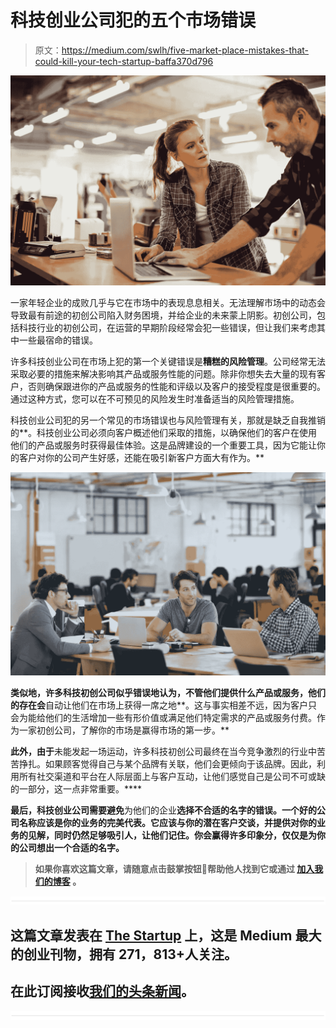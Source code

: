 # 科技创业公司犯的五个市场错误

> 原文：<https://medium.com/swlh/five-market-place-mistakes-that-could-kill-your-tech-startup-baffa370d796>

![](img/e582f2ca8a97fa9c68d93a6f882097e1.png)

一家年轻企业的成败几乎与它在市场中的表现息息相关。无法理解市场中的动态会导致最有前途的初创公司陷入财务困境，并给企业的未来蒙上阴影。初创公司，包括科技行业的初创公司，在运营的早期阶段经常会犯一些错误，但让我们来考虑其中一些最宿命的错误。

许多科技创业公司在市场上犯的第一个关键错误是**糟糕的风险管理**。公司经常无法采取必要的措施来解决影响其产品或服务性能的问题。除非你想失去大量的现有客户，否则确保跟进你的产品或服务的性能和评级以及客户的接受程度是很重要的。通过这种方式，您可以在不可预见的风险发生时准备适当的风险管理措施。

科技创业公司犯的另一个常见的市场错误也与风险管理有关，那就是缺乏自我推销的**。科技创业公司必须向客户概述他们采取的措施，以确保他们的客户在使用他们的产品或服务时获得最佳体验。这是品牌建设的一个重要工具，因为它能让你的客户对你的公司产生好感，还能在吸引新客户方面大有作为。**

**![](img/ce5c2cc2b105496bef9c147fd4df2b5a.png)**

**类似地，许多科技初创公司似乎错误地认为，不管他们提供什么产品或服务，他们的存在会**自动让他们在市场上获得一席之地**。这与事实相差不远，因为客户只会为能给他们的生活增加一些有形价值或满足他们特定需求的产品或服务付费。作为一家初创公司，了解你的市场是赢得市场的第一步。**

**此外，由于**未能发起一场运动，许多科技初创公司最终在当今竞争激烈的行业中苦苦挣扎。如果顾客觉得自己与某个品牌有关联，他们会更倾向于该品牌。因此，利用所有社交渠道和平台在人际层面上与客户互动，让他们感觉自己是公司不可或缺的一部分，这一点非常重要。****

**最后，科技创业公司需要避免**为他们的企业**选择不合适的名字的错误。一个好的公司名称应该是你的业务的完美代表。它应该与你的潜在客户交谈，并提供对你的业务的见解，同时仍然足够吸引人，让他们记住。你会赢得许多印象分，仅仅是为你的公司想出一个合适的名字。**

> ****如果你喜欢这篇文章，请随意点击鼓掌按钮👏帮助他人找到它或通过** [**加入我们的博客**](https://theaccountancycloud.co.uk/news/filter/4/0) **。****

**![](img/731acf26f5d44fdc58d99a6388fe935d.png)**

## **这篇文章发表在 [The Startup](https://medium.com/swlh) 上，这是 Medium 最大的创业刊物，拥有 271，813+人关注。**

## **在此订阅接收[我们的头条新闻](http://growthsupply.com/the-startup-newsletter/)。**

**![](img/731acf26f5d44fdc58d99a6388fe935d.png)**